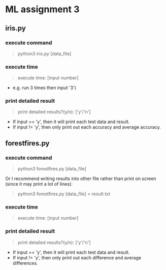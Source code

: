 # ML assignment 3

## iris.py
### execute command
> python3 iris.py [data_file]

### execute time
> execute time: [input number]

* e.g. run 3 times then input '3')

### print detailed result
> print detailed results?(y/n): ['y'/'n']

* If input == 'y', then it will print each test data and result.
* If input != 'y', then only print out each accuracy and average accuracy.

## forestfires.py
### execute command
> python3 forestfires.py [data_file]

Or I recommend writing results into other file rather than print on screen (since it may print a lot of lines):
> python3 forestfires.py [data_file] > result.txt

### execute time
> execute time: [input number]

### print detailed result
> print detailed results?(y/n): ['y'/'n']

* If input == 'y', then it will print each test data and result.
* If input != 'y', then only print out each difference and average differences.
